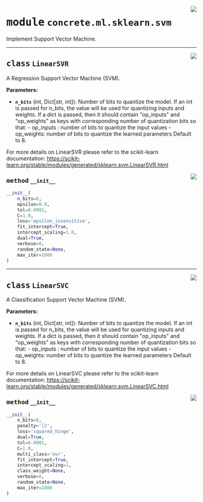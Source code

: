 <!-- markdownlint-disable -->

<a href="https://github.com/zama-ai/concrete-ml-internal/tree/main/src/concrete/ml/sklearn/svm.py#L0"><img align="right" style="float:right;" src="https://img.shields.io/badge/-source-cccccc?style=flat-square"></a>

# <kbd>module</kbd> `concrete.ml.sklearn.svm`

Implement Support Vector Machine.

______________________________________________________________________

<a href="https://github.com/zama-ai/concrete-ml-internal/tree/main/src/concrete/ml/sklearn/svm.py#L8"><img align="right" style="float:right;" src="https://img.shields.io/badge/-source-cccccc?style=flat-square"></a>

## <kbd>class</kbd> `LinearSVR`

A Regression Support Vector Machine (SVM).

**Parameters:**

- <b>`n_bits`</b> (int, Dict\[str, int\]):  Number of bits to quantize the model. If an int is passed  for n_bits, the value will be used for quantizing inputs and weights. If a dict is  passed, then it should contain "op_inputs" and "op_weights" as keys with  corresponding number of quantization bits so that:
  \- op_inputs : number of bits to quantize the input values
  \- op_weights: number of bits to quantize the learned parameters  Default to 8.

For more details on LinearSVR please refer to the scikit-learn documentation: https://scikit-learn.org/stable/modules/generated/sklearn.svm.LinearSVR.html

<a href="https://github.com/zama-ai/concrete-ml-internal/tree/main/src/concrete/ml/sklearn/svm.py#L28"><img align="right" style="float:right;" src="https://img.shields.io/badge/-source-cccccc?style=flat-square"></a>

### <kbd>method</kbd> `__init__`

```python
__init__(
    n_bits=8,
    epsilon=0.0,
    tol=0.0001,
    C=1.0,
    loss='epsilon_insensitive',
    fit_intercept=True,
    intercept_scaling=1.0,
    dual=True,
    verbose=0,
    random_state=None,
    max_iter=1000
)
```

______________________________________________________________________

<a href="https://github.com/zama-ai/concrete-ml-internal/tree/main/src/concrete/ml/sklearn/svm.py#L57"><img align="right" style="float:right;" src="https://img.shields.io/badge/-source-cccccc?style=flat-square"></a>

## <kbd>class</kbd> `LinearSVC`

A Classification Support Vector Machine (SVM).

**Parameters:**

- <b>`n_bits`</b> (int, Dict\[str, int\]):  Number of bits to quantize the model. If an int is passed  for n_bits, the value will be used for quantizing inputs and weights. If a dict is  passed, then it should contain "op_inputs" and "op_weights" as keys with  corresponding number of quantization bits so that:
  \- op_inputs : number of bits to quantize the input values
  \- op_weights: number of bits to quantize the learned parameters  Default to 8.

For more details on LinearSVC please refer to the scikit-learn documentation: https://scikit-learn.org/stable/modules/generated/sklearn.svm.LinearSVC.html

<a href="https://github.com/zama-ai/concrete-ml-internal/tree/main/src/concrete/ml/sklearn/svm.py#L77"><img align="right" style="float:right;" src="https://img.shields.io/badge/-source-cccccc?style=flat-square"></a>

### <kbd>method</kbd> `__init__`

```python
__init__(
    n_bits=8,
    penalty='l2',
    loss='squared_hinge',
    dual=True,
    tol=0.0001,
    C=1.0,
    multi_class='ovr',
    fit_intercept=True,
    intercept_scaling=1,
    class_weight=None,
    verbose=0,
    random_state=None,
    max_iter=1000
)
```

